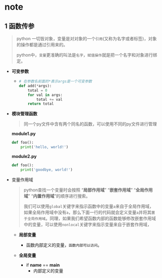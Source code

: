 # note

## 1 函数传参

> python 一切皆对象，变量是对对象的一个`引用`(又称为名字或者标签)，对象的操作都是通过引用来的。
>
> python中，`变量`更准确的叫法是`名字`，`赋值操作`就是把一个名字和对象进行绑定。

+ **可变参数**

  + ```python
    # 在参数名前面的*表示args是一个可变参数
    def add(*args):
        total = 0
        for val in args:
            total += val
        return total
    ```

+ **模块管理函数**

  > 同一个py文件中含有两个同名的函数，可以使用不同的py文件进行管理

  **module1.py**

  ```python
  def foo():
      print('hello, world!')
  ```

  **module2.py**

  ```python
  def foo():
      print('goodbye, world!')
  ```

+ 变量作用域

  > python查找一个变量时会按照 “**局部作用域**” “**嵌套作用域**” “**全局作用域**” “**内置作用域**”的顺序进行搜索。
  >
  > 我们可以使用`global`关键字来指示函数中的变量`a`来自于全局作用域，如果全局作用域中没有`a`，那么下面一行的代码就会定义变量`a`并将其`置于全局作用域`。同理，如果我们希望函数内部的函数能够修改嵌套作用域中的变量，可以使用`nonlocal`关键字来指示变量来自于嵌套作用域，

  + **局部变量**

    + 函数内部定义的变量，`函数内部可以访问`。

  + **全局变量**

    + if __name__ == __main__
      + 内部定义的变量

    